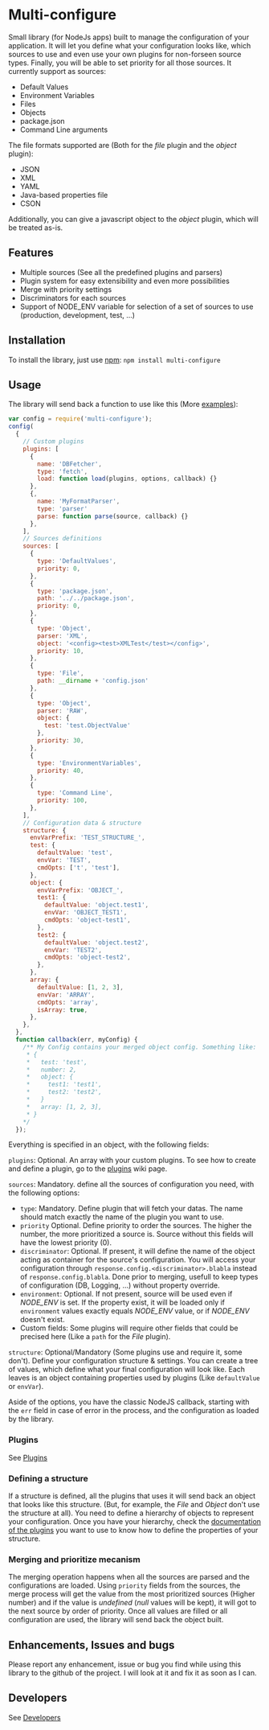 # Multi-configure
Small library (for NodeJs apps) built to manage the configuration of your application. It will let you define what your configuration looks like, which sources to use and even use your own plugins for non-forseen source types. Finally, you will be able to set priority for all those sources. It currently support as sources:
- Default Values
- Environment Variables
- Files
- Objects
- package.json
- Command Line arguments

The file formats supported are (Both for the *file* plugin and the *object* plugin):
- JSON
- XML
- YAML
- Java-based properties file
- CSON

Additionally, you can give a javascript object to the *object* plugin, which will be treated as-is.

## Features
- Multiple sources (See all the predefined plugins and parsers)
- Plugin system for easy extensibility and even more possibilities
- Merge with priority settings
- Discriminators for each sources
- Support of NODE_ENV variable for selection of a set of sources to use (production, development, test, ...)

## Installation

To install the library, just use [npm](https://fr.wikipedia.org/wiki/Npm_%28logiciel%29):
`
npm install multi-configure
`

## Usage

The library will send back a function to use like this (More [examples](https://github.com/Normegil/multi-configure/tree/develop/examples)):
```javascript
var config = require('multi-configure');
config(
  {
    // Custom plugins
    plugins: [
      {
        name: 'DBFetcher',
        type: 'fetch',
        load: function load(plugins, options, callback) {}
      },
      {,
        name: 'MyFormatParser',
        type: 'parser'
        parse: function parse(source, callback) {}
      },
    ],
    // Sources definitions
    sources: [
      {
        type: 'DefaultValues',
        priority: 0,
      },
      {
        type: 'package.json',
        path: '../../package.json',
        priority: 0,
      },
      {
        type: 'Object',
        parser: 'XML',
        object: '<config><test>XMLTest</test></config>',
        priority: 10,
      },
      {
        type: 'File',
        path: __dirname + 'config.json'
      },
      {
        type: 'Object',
        parser: 'RAW',
        object: {
          test: 'test.ObjectValue'
        },
        priority: 30,
      },
      {
        type: 'EnvironmentVariables',
        priority: 40,
      },
      {
        type: 'Command Line',
        priority: 100,
      },
    ],
    // Configuration data & structure
    structure: {
      envVarPrefix: 'TEST_STRUCTURE_',
      test: {
        defaultValue: 'test',
        envVar: 'TEST',
        cmdOpts: ['t', 'test'],
      },
      object: {
        envVarPrefix: 'OBJECT_',
        test1: {
          defaultValue: 'object.test1',
          envVar: 'OBJECT_TEST1',
          cmdOpts: 'object-test1',
        },
        test2: {
          defaultValue: 'object.test2',
          envVar: 'TEST2',
          cmdOpts: 'object-test2',
        },
      },
      array: {
        defaultValue: [1, 2, 3],
        envVar: 'ARRAY',
        cmdOpts: 'array',
        isArray: true,
      },
    },
  },
  function callback(err, myConfig) {
    /** My Config contains your merged object config. Something like:
     * {
     *   test: 'test',
     *   number: 2,
     *   object: {
     *     test1: 'test1',
     *     test2: 'test2',
     *   }
     *   array: [1, 2, 3],
     * }
    */
  });
```
Everything is specified in an object, with the following fields:

`plugins`: Optional. An array with your custom plugins. To see how to create and define a plugin, go to the [plugins](https://github.com/Normegil/multi-configure/wiki/Plugins) wiki page.

`sources`: Mandatory. define all the sources of configuration you need, with the following options:
- `type`: Mandatory. Define plugin that will fetch your datas. The name should match exactly the name of the plugin you want to use.
- `priority` Optional. Define priority to order the sources. The higher the number, the more prioritized a source is. Source without this fields will have the lowest priority (0).
- `discriminator`: Optional. If present, it will define the name of the object acting as container for the source's configuration. You will access your configuration through `response.config.<discriminator>.blabla` instead of `response.config.blabla`. Done prior to merging, usefull to keep types of configuration (DB, Logging, ...) without property override.
- `environment`: Optional. If not present, source will be used even if *NODE_ENV* is set. If the property exist, it will be loaded only if `environment` values exactly equals *NODE_ENV* value, or if *NODE_ENV* doesn't exist.
- Custom fields: Some plugins will require other fields that could be precised here (Like a `path` for the *File* plugin).

`structure`: Optional/Mandatory (Some  plugins use and require it, some don't). Define your configuration structure & settings. You can create a tree of values, which define what your final configuration will look like. Each leaves is an object containing properties used by plugins (Like `defaultValue` or `envVar`).

Aside of the options, you have the classic NodeJS callback, starting with the `err` field in case of error in the process, and the configuration as loaded by the library.

### Plugins
See [Plugins](https://github.com/Normegil/multi-configure/wiki/Plugins)

### Defining a structure
If a structure is defined, all the plugins that uses it will send back an object that looks like this structure. (But, for example, the *File* and *Object* don't use the structure at all). You need to define a hierarchy  of objects to represent your configuration. Once you have your hierarchy, check the [documentation of the plugins](https://github.com/Normegil/multi-configure/wiki/Plugins) you want to use to know how to define the properties of your structure.

### Merging and prioritize mecanism
The merging operation happens when all the sources are parsed and the configurations are loaded. Using `priority` fields from the sources, the merge process will get the value from the most prioritized sources (Higher number) and if the value is *undefined* (*null* values will be kept), it will got to the next source by order of priority. Once all values are filled or all configuration are used, the library will send back the object built.

## Enhancements, Issues and bugs
Please report any enhancement, issue or bug you find while using this library to the github of the project. I will look at it and  fix it as soon as I can.

## Developers
See [Developers](https://github.com/Normegil/multi-configure/wiki/Developers)
